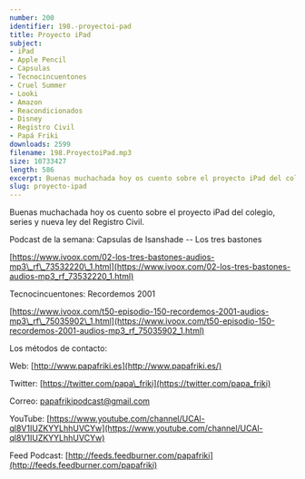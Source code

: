 ```yaml
---
number: 200
identifier: 198.-proyectoi-pad
title: Proyecto iPad
subject:
- iPad
- Apple Pencil
- Capsulas
- Tecnocincuentones
- Cruel Summer
- Looki
- Amazon
- Reacondicionados
- Disney
- Registro Civil
- Papá Friki
downloads: 2599
filename: 198.ProyectoiPad.mp3
size: 10733427
length: 586
excerpt: Buenas muchachada hoy os cuento sobre el proyecto iPad del colegio, series y nueva ley del Registro Civil
slug: proyecto-ipad
---
```

Buenas muchachada hoy os cuento sobre el proyecto iPad del colegio, series y nueva ley del Registro Civil.

Podcast de la semana: Capsulas de Isanshade -- Los tres bastones

[https://www.ivoox.com/02-los-tres-bastones-audios-mp3\_rf\_73532220\_1.html](https://www.ivoox.com/02-los-tres-bastones-audios-mp3_rf_73532220_1.html)

Tecnocincuentones: Recordemos 2001

[https://www.ivoox.com/t50-episodio-150-recordemos-2001-audios-mp3\_rf\_75035902\_1.html](https://www.ivoox.com/t50-episodio-150-recordemos-2001-audios-mp3_rf_75035902_1.html)

Los métodos de contacto:

Web: [http://www.papafriki.es](http://www.papafriki.es/)

Twitter: [https://twitter.com/papa\_friki](https://twitter.com/papa_friki)

Correo: [papafrikipodcast@gmail.com](https://archive.org/details/papafrikipodast@gmail.com)

YouTube: [https://www.youtube.com/channel/UCAl-ql8V1IUZKYYLhhUVCYw](https://www.youtube.com/channel/UCAl-ql8V1IUZKYYLhhUVCYw)

Feed Podcast: [http://feeds.feedburner.com/papafriki](http://feeds.feedburner.com/papafriki)